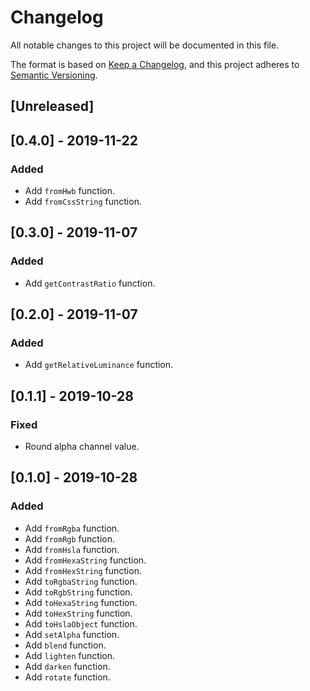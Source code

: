 # Changelog

All notable changes to this project will be documented in this file.

The format is based on [Keep a Changelog](https://keepachangelog.com/en/1.0.0/),
and this project adheres to [Semantic Versioning](https://semver.org/spec/v2.0.0.html).

## [Unreleased]

## [0.4.0] - 2019-11-22

### Added

- Add `fromHwb` function.
- Add `fromCssString` function.

## [0.3.0] - 2019-11-07

### Added

- Add `getContrastRatio` function.

## [0.2.0] - 2019-11-07

### Added

- Add `getRelativeLuminance` function.

## [0.1.1] - 2019-10-28

### Fixed

- Round alpha channel value.

## [0.1.0] - 2019-10-28

### Added

- Add `fromRgba` function.
- Add `fromRgb` function.
- Add `fromHsla` function.
- Add `fromHexaString` function.
- Add `fromHexString` function.
- Add `toRgbaString` function.
- Add `toRgbString` function.
- Add `toHexaString` function.
- Add `toHexString` function.
- Add `toHslaObject` function.
- Add `setAlpha` function.
- Add `blend` function.
- Add `lighten` function.
- Add `darken` function.
- Add `rotate` function.

